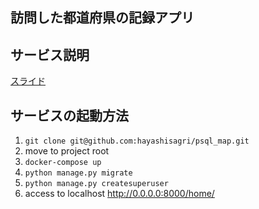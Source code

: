 ## 訪問した都道府県の記録アプリ

## サービス説明
[スライド](https://docs.google.com/presentation/d/1yJjjX5R6KVSWG3Itg-NjYuK9IoXtMCh2H46ZAtJCJvk/edit?usp=sharing)

## サービスの起動方法
1. ```git clone git@github.com:hayashisagri/psql_map.git```
2. move to project root
3. ```docker-compose up```
4. ```python manage.py migrate```
5. ```python manage.py createsuperuser```
6. access to localhost http://0.0.0.0:8000/home/